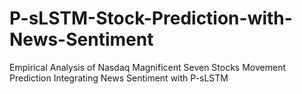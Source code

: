 # P-sLSTM-Stock-Prediction-with-News-Sentiment
Empirical Analysis of Nasdaq Magnificent Seven Stocks Movement Prediction Integrating News Sentiment with P-sLSTM
